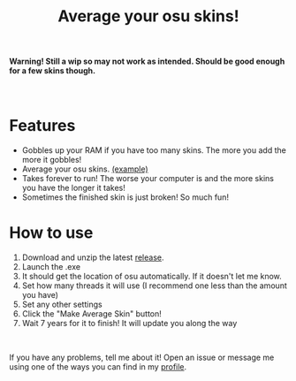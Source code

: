 <h1 align="center">Average your osu skins!</h1>
<br>

#### Warning! Still a wip so may not work as intended. Should be good enough for a few skins though.

<br>

# Features
- Gobbles up your RAM if you have too many skins. The more you add the more it gobbles!
- Average your osu skins. [(example)](https://raw.githubusercontent.com/IIIPointXIV/Average_osu_Skins/main/Images/selection-mode2x%20example.png)
- Takes forever to run! The worse your computer is and the more skins you have the longer it takes!
- Sometimes the finished skin is just broken! So much fun!

# How to use
1. Download and unzip the latest [release](https://github.com/IIIPointXIV/Average_osu_Skins/releases).
2. Launch the .exe
3. It should get the location of osu automatically. If it doesn't let me know.
4. Set how many threads it will use (I recommend one less than the amount you have)
5. Set any other settings
6. Click the "Make Average Skin" button!
7. Wait 7 years for it to finish! It will update you along the way

<br>

If you have any problems, tell me about it! Open an issue or message me using one of the ways you can find in my [profile](https://github.com/IIIPointXIV).

